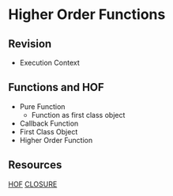 # Higher Order Functions

## Revision
* Execution Context

## Functions and HOF
* Pure Function
  * Function as first class object
* Callback Function
* First Class Object
* Higher Order Function

## Resources

[HOF](https://eloquentjavascript.net/05_higher_order.html)
[CLOSURE](http://javascript.info/closure)